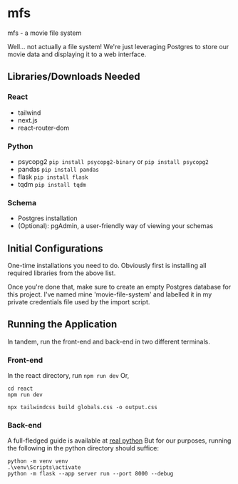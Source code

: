 # mfs
mfs - a movie file system

Well... not actually a file system! We're just leveraging Postgres to store our movie data and displaying it to a web interface.

## Libraries/Downloads Needed
### React
- tailwind
- next.js
- react-router-dom
### Python
- psycopg2 `pip install psycopg2-binary` or `pip install psycopg2`
- pandas `pip install pandas`
- flask `pip install flask`
- tqdm `pip install tqdm`

### Schema
- Postgres installation
- (Optional): pgAdmin, a user-friendly way of viewing your schemas

## Initial Configurations
One-time installations you need to do. Obviously first is installing all required libraries from the above list.

Once you're done that, make sure to create an empty Postgres database for this project. I've named mine 'movie-file-system' and labelled it in my private credentials file used by the import script.

## Running the Application
In tandem, run the front-end and back-end in two different terminals.

### Front-end
In the react directory, run `npm run dev`
Or,
```
cd react
npm run dev

npx tailwindcss build globals.css -o output.css
```

### Back-end
A full-fledged guide is available at [real python](https://realpython.com/flask-project/)
But for our purposes, running the following in the python directory should suffice:

```
python -m venv venv
.\venv\Scripts\activate
python -m flask --app server run --port 8000 --debug
```
